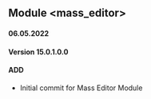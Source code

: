 ## Module <mass_editor>

#### 06.05.2022
#### Version 15.0.1.0.0
#### ADD
- Initial commit for Mass Editor Module
